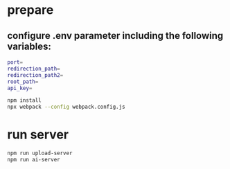 # prepare 

## configure .env parameter including the following variables:
```bash
port=
redirection_path=
redirection_path2=
root_path=
api_key=
```

```bash
npm install
npx webpack --config webpack.config.js
```

# run server
```bash
npm run upload-server
npm run ai-server
```
